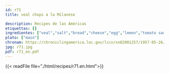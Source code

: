 ```yaml
---
id: r71
title: veal chops a la Milanese

description: Recipes de las Américas
etiquettas: []
ingredientes: ["veal","salt","bread","cheese","egg","lemon","tomato sauce"]
plato: ["main"]
chronam: https://chroniclingamerica.loc.gov/lccn/sn82001257/1957-05-26/ed-1/seq-5/
jpg: r71.jpg
pdf: r71_en.pdf
---
```


{{< readFile file="./html/recipes/r71.en.html">}}